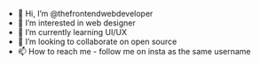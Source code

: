 - 👋 Hi, I’m @thefrontendwebdeveloper 
- 👀 I’m interested in web designer
- 🌱 I’m currently learning UI/UX
- 💞️ I’m looking to collaborate on open source
- 📫 How to reach me - follow me on insta as the same username

<!---
tinywebdesigner/tinywebdesigner is a ✨ special ✨ repository because its `README.md` (this file) appears on your GitHub profile.
You can click the Preview link to take a look at your changes.
--->
